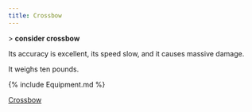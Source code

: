 ```yaml
---
title: Crossbow
---
```


\> **consider crossbow**

Its accuracy is excellent, its speed slow, and it causes massive damage.

It weighs ten pounds.

{% include Equipment.md %}

[Crossbow](Category:_Missile_weapons "wikilink")